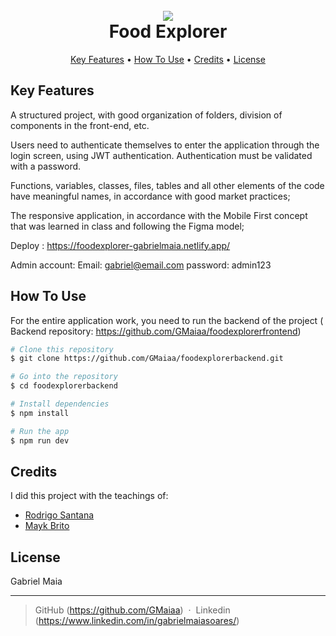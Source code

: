 
<h1 align="center">
  <br>
  <a href="https://www.figma.com/file/pyqnpGSHgGOUi20sfVaGzS/food-explorer-v2-(Community)-(Community)?type=design&node-id=201-1534&mode=design&t=0vQwIDvwR4WXI704-0"><img src="https://camo.githubusercontent.com/d2fa71fe5703df8a1408528a4e676d00d6cc61b64e3acda4c636b8d9a47e582a/68747470733a2f2f692e696d6775722e636f6d2f654f7750624f742e6a7067">
</a>
  <br>
  Food Explorer
  <br>
</h1>

<p align="center">
  <a href="#key-features">Key Features</a> •
  <a href="#how-to-use">How To Use</a> •
  <a href="#credits">Credits</a> •
  <a href="#license">License</a>
</p>


## Key Features


A structured project, with good organization of folders, division of components in the front-end, etc.

Users need to authenticate themselves to enter the application through the login screen, using JWT authentication. Authentication must be validated with a password.

Functions, variables, classes, files, tables and all other elements of the code have meaningful names, in accordance with good market practices;

The responsive application, in accordance with the Mobile First concept that was learned in class and following the Figma model;

Deploy : https://foodexplorer-gabrielmaia.netlify.app/

Admin account: 
Email: gabriel@email.com
password: admin123


## How To Use


For the entire application work, you need to run the backend of the project ( Backend repository: https://github.com/GMaiaa/foodexplorerfrontend)

```bash
# Clone this repository
$ git clone https://github.com/GMaiaa/foodexplorerbackend.git

# Go into the repository
$ cd foodexplorerbackend

# Install dependencies
$ npm install

# Run the app
$ npm run dev
```

## Credits

I did this project with the teachings of:

- [Rodrigo Santana](https://github.com/rodrigorgtic)
- [Mayk Brito](https://github.com/maykbrito)


## License

Gabriel Maia

---

> GitHub (https://github.com/GMaiaa) &nbsp;&middot;&nbsp;
> Linkedin (https://www.linkedin.com/in/gabrielmaiasoares/)
